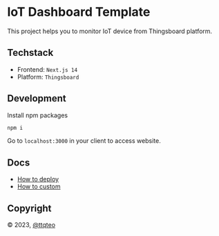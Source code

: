 # IoT Dashboard Template

This project helps you to monitor IoT device from Thingsboard platform.

## Techstack
* Frontend: `Next.js 14`
* Platform: `Thingsboard`

## Development

Install npm packages
```sh
npm i
```

Go to `localhost:3000` in your client to access website.

## Docs
* [How to deploy](./docs/HOW_TO_DEPLOY.md)
* [How to custom](./docs/HOW_TO_CUSTOM.md)

## Copyright
© 2023, [@ttqteo](https://github.com/ttqteo)
